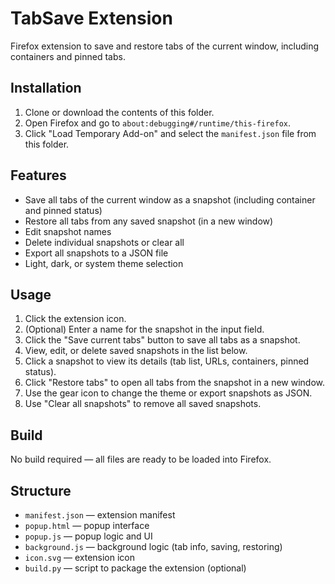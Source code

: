 # TabSave Extension

Firefox extension to save and restore tabs of the current window, including containers and pinned tabs.

## Installation

1. Clone or download the contents of this folder.
2. Open Firefox and go to `about:debugging#/runtime/this-firefox`.
3. Click "Load Temporary Add-on" and select the `manifest.json` file from this folder.

## Features

- Save all tabs of the current window as a snapshot (including container and pinned status)
- Restore all tabs from any saved snapshot (in a new window)
- Edit snapshot names
- Delete individual snapshots or clear all
- Export all snapshots to a JSON file
- Light, dark, or system theme selection

## Usage

1. Click the extension icon.
2. (Optional) Enter a name for the snapshot in the input field.
3. Click the "Save current tabs" button to save all tabs as a snapshot.
4. View, edit, or delete saved snapshots in the list below.
5. Click a snapshot to view its details (tab list, URLs, containers, pinned status).
6. Click "Restore tabs" to open all tabs from the snapshot in a new window.
7. Use the gear icon to change the theme or export snapshots as JSON.
8. Use "Clear all snapshots" to remove all saved snapshots.

## Build

No build required — all files are ready to be loaded into Firefox.

## Structure
- `manifest.json` — extension manifest
- `popup.html` — popup interface
- `popup.js` — popup logic and UI
- `background.js` — background logic (tab info, saving, restoring)
- `icon.svg` — extension icon
- `build.py` — script to package the extension (optional)
